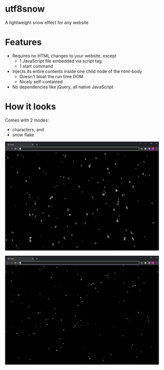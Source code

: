 # utf8snow
A lightweight snow effect for any website

# Features
* Requires no HTML changes to your website, except
  * 1 JavaScript file embedded via script tag
  * 1 start command
* Injects its entire contents inside one child node of the html-body
  * Doesn't bloat the run time DOM
  * Nicely self-contained
* No dependencies like jQuery, all native JavaScript

# How it looks
Comes with 2 modes:
* characters, and
* snow flake

![Screenshot UTF8 mode](/github-resources/screenshot-utf8.jpg)

![Screenshot Classic mode](/github-resources/screenshot-classic.jpg)
